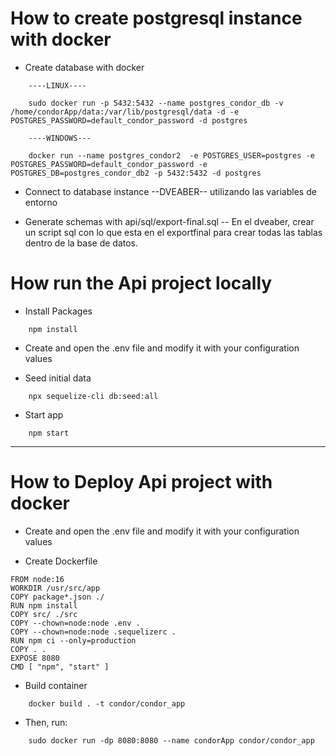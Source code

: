 # How to create postgresql instance with docker
- Create database with docker
```
    ----LINUX----

    sudo docker run -p 5432:5432 --name postgres_condor_db -v /home/condorApp/data:/var/lib/postgresql/data -d -e POSTGRES_PASSWORD=default_condor_password -d postgres

    ----WINDOWS---

    docker run --name postgres_condor2  -e POSTGRES_USER=postgres -e POSTGRES_PASSWORD=default_condor_password -e POSTGRES_DB=postgres_condor_db2 -p 5432:5432 -d postgres
```

- Connect to database instance 
    --DVEABER-- utilizando las variables de entorno

- Generate schemas with api/sql/export-final.sql
    -- En el dveaber, crear un script sql con lo que esta en el exportfinal para crear todas las tablas dentro de la base de datos.



# How run the Api project locally
- Install Packages
```
    npm install
```
- Create and open the .env file and modify it with your configuration values

- Seed initial data
```
    npx sequelize-cli db:seed:all
```
- Start app
```
    npm start
```


---
# How to Deploy Api project with docker
 
- Create and open the .env file and modify it with your configuration values
 
- Create Dockerfile

```
FROM node:16
WORKDIR /usr/src/app
COPY package*.json ./
RUN npm install
COPY src/ ./src
COPY --chown=node:node .env .
COPY --chown=node:node .sequelizerc .
RUN npm ci --only=production
COPY . .
EXPOSE 8080
CMD [ "npm", "start" ]
```

- Build container 
```
    docker build . -t condor/condor_app
```
- Then, run:
```
    sudo docker run -dp 8080:8080 --name condorApp condor/condor_app
```

